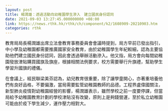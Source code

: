 ```yaml
---
layout: post
title: 楊潤雄：透過活動向幼稚園學生滲入　建立國民身份認同
date: 2021-09-03 13:27:45.000000000 +08:00
link: https://news.rthk.hk/rthk/ch/component/k2/1608909-20210903.htm
categories: rthk
---
```


教育局局長楊潤雄出席立法會教育事務委員會會議時提到，局方早前已發出指引，中小學及幼稚園都需要推廣國家安全教育，由於幼稚園學生年紀較細，認為主要協助他們建立國民身份認同，因此會透過舉辦活動滲入。他又指，局方會向每間幼稚園發放津貼購買國旗及旗座，根據相關法例要求，校方需要舉行升旗禮，幫助學生學習升國旗的禮儀。

在會議上，經民聯梁美芬認為，幼兒教育很重要，除了讓學童開心，亦著重培養他們有良好品格，不要偏激，當局需要監管幼稚園教師的品德。工程界盧偉國關注，新型肺炎疫情對幼稚園經營的影響，楊潤雄表示，雖然學校之前一度要停課，但當局給予幼稚園教育計劃的學校津貼沒有改變，原則上是夠錢營運，至於私立幼稚園可能由於疫下學生減少，運作壓力相對大。
